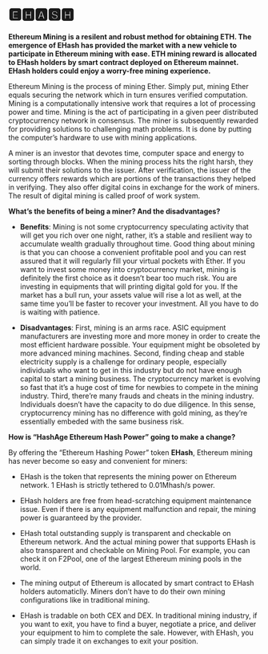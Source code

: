 # 🅴🅷🅰🆂🅷


**Ethereum Mining is a resilent and robust method for obtaining ETH. The emergence of EHash has provided the market with a new vehicle to participate in Ethereum mining with ease. ETH mining reward is allocated to EHash holders by smart contract deployed on Ethereum mainnet. EHash holders could enjoy a worry-free mining experience.**

Ethereum Mining is the process of mining Ether. Simply put, mining Ether equals securing the network which in turn ensures verified computation. Mining is a computationally intensive work that requires a lot of processing power and time. Mining is the act of participating in a given peer distributed cryptocurrency network in consensus. The miner is subsequently rewarded for providing solutions to challenging math problems. It is done by putting the computer’s hardware to use with mining applications. 

A miner is an investor that devotes time, computer space and energy to sorting through blocks. When the mining process hits the right harsh, they will submit their solutions to the issuer. After verification, the issuer of the currency offers rewards which are portions of the transactions they helped in verifying. They also offer digital coins in exchange for the work of miners. The result of digital mining is called proof of work system. 

**What’s the benefits of being a miner? And the disadvantages?**

* **Benefits**: Mining is not some cryptocurrency speculating activity that will get you rich over one night, rather, it’s a stable and resilient way to accumulate wealth gradually throughout time. Good thing about mining is that you can choose a convenient profitable pool and you can rest assured that it will regularly fill your virtual pockets with Ether. If you want to invest some money into cryptocurrency market, mining is definitely the first choice as it doesn’t bear too much risk. You are investing in equipments that will printing digital gold for you. If the market has a bull run, your assets value will rise a lot as well, at the same time you’ll be faster to recover your investment. All you have to do is waiting with patience. 

* **Disadvantages**: First, mining is an arms race. ASIC equipment manufacturers are investing more and more money in order to create the most efficient hardware possible. Your equipment might be obsoleted by more advanced mining machines. Second, finding cheap and stable electricity supply is a challenge for ordinary people, especially individuals who want to get in this industry but do not have enough capital to start a mining business. The cryptocurrency market is evolving so fast that it’s a huge cost of time for newbies to compete in the mining industry. Third, there’re many frauds and cheats in the mining industry. Individuals doesn’t have the capacity to do due diligence. In this sense, cryptocurrency mining has no difference with gold mining, as they’re essentially embeded with the same business risk. 

**How is “HashAge Ethereum Hash Power” going to make a change?**

By offering the “Ethereum Hashing Power” token **EHash**, Ethereum mining has never become so easy and convenient for miners:

* EHash is the token that represents the mining power on Ethereum network. 1 EHash is strictly tethered to 0.01Mhash/s power. 

* EHash holders are free from head-scratching equipment maintenance issue. Even if there is any equipment malfunction and repair, the mining power is guaranteed by the provider.   

* EHash total outstanding supply is transparent and checkable on Ethereum network. And the actual mining power that supports EHash is also transparent and checkable on Mining Pool. For example, you can check it on F2Pool, one of the largest Ethereum mining pools in the world.  

* The mining output of Ethereum is allocated by smart contract to EHash holders automaticlly. Miners don’t have to do their own mining configurations like in traditional mining.  

* EHash is tradable on both CEX and DEX. In traditional mining industry, if you want to exit, you have to find a buyer, negotiate a price, and deliver your equipment to him to complete the sale. However, with EHash, you can simply trade it on exchanges to exit your position. 

